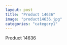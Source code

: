 ```yaml
---
layout: post
title: "Product 14636"
image: "product14636.jpg"
categories: "category1"
---
```

Product 14636
